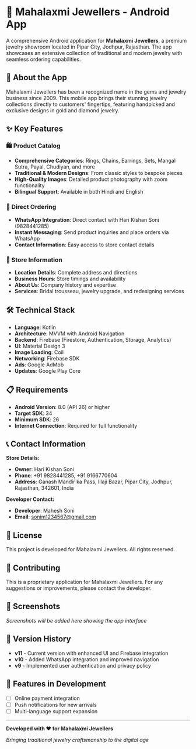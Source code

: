 # 💎 Mahalaxmi Jewellers - Android App

A comprehensive Android application for **Mahalaxmi Jewellers**, a premium jewelry showroom located in Pipar City, Jodhpur, Rajasthan. The app showcases an extensive collection of traditional and modern jewelry with seamless ordering capabilities.

## 📱 About the App

Mahalaxmi Jewellers has been a recognized name in the gems and jewelry business since 2009. This mobile app brings their stunning jewelry collections directly to customers' fingertips, featuring handpicked and exclusive designs in gold and diamond jewelry.

## ✨ Key Features

### 🛍️ Product Catalog
- **Comprehensive Categories**: Rings, Chains, Earrings, Sets, Mangal Sutra, Payal, Chudiyan, and more
- **Traditional & Modern Designs**: From classic styles to bespoke pieces
- **High-Quality Images**: Detailed product photography with zoom functionality
- **Bilingual Support**: Available in both Hindi and English

### 💬 Direct Ordering
- **WhatsApp Integration**: Direct contact with Hari Kishan Soni (9828441285)
- **Instant Messaging**: Send product inquiries and place orders via WhatsApp
- **Contact Information**: Easy access to store contact details


### 🏪 Store Information
- **Location Details**: Complete address and directions
- **Business Hours**: Store timings and availability
- **About Us**: Company history and expertise
- **Services**: Bridal trousseau, jewelry upgrade, and redesigning services


## 🛠️ Technical Stack

- **Language**: Kotlin
- **Architecture**: MVVM with Android Navigation
- **Backend**: Firebase (Firestore, Authentication, Storage, Analytics)
- **UI**: Material Design 3
- **Image Loading**: Coil
- **Networking**: Firebase SDK
- **Ads**: Google AdMob
- **Updates**: Google Play Core

## 📋 Requirements

- **Android Version**: 8.0 (API 26) or higher
- **Target SDK**: 34
- **Minimum SDK**: 26
- **Internet Connection**: Required for full functionality


## 📞 Contact Information

**Store Details:**
- **Owner**: Hari Kishan Soni
- **Phone**: +91 9828441285, +91 9166770604
- **Address**: Ganash Mandir ka Pass, Iilaji Bazar, Pipar City, Jodhpur, Rajasthan, 342601, India

**Developer Contact:**
- **Developer**: Mahesh Soni
- **Email**: sonim1234567@gmail.com

## 📄 License

This project is developed for Mahalaxmi Jewellers. All rights reserved.

## 🤝 Contributing

This is a proprietary application for Mahalaxmi Jewellers. For any suggestions or improvements, please contact the developer.

## 📱 Screenshots

*Screenshots will be added here showing the app interface*

## 🔄 Version History

- **v11** - Current version with enhanced UI and Firebase integration
- **v10** - Added WhatsApp integration and improved navigation
- **v9** - Implemented user authentication and privacy policy

## 🌟 Features in Development

- [ ] Online payment integration
- [ ] Push notifications for new arrivals
- [ ] Multi-language support expansion

---

**Developed with ❤️ for Mahalaxmi Jewellers**

*Bringing traditional jewelry craftsmanship to the digital age*

